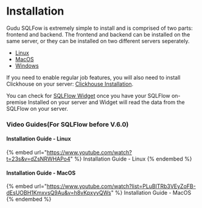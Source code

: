 # Installation

Gudu SQLFow is extremely simple to install and is comprised of two parts: frontend and backend. The frontend and backend can be installed on the same server, or they can be installed on two different servers seperately.

* [Linux](linux.md)
* [MacOS](macos/)
* [Windows](windows/)

If you need to enable regular job features, you will also need to install Clickhouse on your server: [Clickhouse Installation](clickhouse-installation/clickhouse-for-centos.md).

You can check for [SQLFlow Widget](../../4.-sqlflow-widget/get-started.md) once you have your SQLFlow on-premise Installed on your server and Widget will read the data from the SQLFlow on your server.

### Video Guides(For SQLFlow before V.6.0)

#### Installation Guide - Linux

{% embed url="https://www.youtube.com/watch?t=23s&v=dZsNRWHAPo4" %}
Installation Guide - Linux
{% endembed %}

#### Installation Guide - MacOS

{% embed url="https://www.youtube.com/watch?list=PLuBlTRb3VEyZoFB-dEsUOBH1KmxvsQ9Au&v=h8vKpxyyQWs" %}
Installation Guide - MacOS
{% endembed %}

